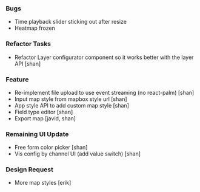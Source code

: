 

### Bugs
- Time playback slider sticking out after resize
- Heatmap frozen

### Refactor Tasks
- Refactor Layer configurator component so it works better with the layer API [shan]

### Feature
- Re-implement file upload to use event streaming (no react-palm) [shan]
- Input map style from mapbox style url [shan]
- App style API to add custom map style [shan]
- Field type editor [shan]
- Export map [javid, shan]

### Remaining UI Update
- Free form color picker [shan]
- Vis config by channel UI (add value switch) [shan]

### Design Request
- More map styles [erik]
